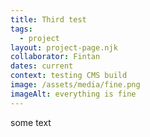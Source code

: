 ```yaml
---
title: Third test
tags:
  - project
layout: project-page.njk
collaborator: Fintan
dates: current
context: testing CMS build
image: /assets/media/fine.png
imageAlt: everything is fine
---
```

some text
